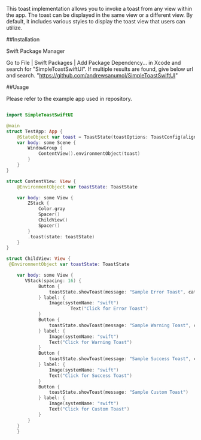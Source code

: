 This toast implementation allows you to invoke a toast from any view within the app.
The toast can be displayed in the same view or a different view.
By default, it includes various styles to display the toast view that users can utilize.

##Installation

Swift Package Manager

Go to File | Swift Packages | Add Package Dependency... in Xcode and search for "SimpleToastSwiftUI". If multiple results are found, give below url and search.
"https://github.com/andrewsanumol/SimpleToastSwiftUI"



##Usage

Please refer to the example app used in repository.

``` Swift

import SimpleToastSwiftUI

@main
struct TestApp: App {
    @StateObject var toast = ToastState(toastOptions: ToastConfig(alignment: .bottom, category: .success))
    var body: some Scene {
        WindowGroup {
            ContentView().environmentObject(toast)
        }
    }
}

struct ContentView: View {
    @EnvironmentObject var toastState: ToastState

    var body: some View {
        ZStack {
            Color.gray
            Spacer()
            ChildView()
            Spacer()
        }
        .toast(state: toastState)
    }
}

struct ChildView: View {
 @EnvironmentObject var toastState: ToastState

    var body: some View {
       VStack(spacing: 16) {
            Button {
                toastState.showToast(message: "Sample Error Toast", category: .error)
            } label: {
                Image(systemName: "swift")
				        Text("Click for Error Toast")
            }
            Button {
                toastState.showToast(message: "Sample Warning Toast", category: .warning)
            } label: {
                Image(systemName: "swift")
                Text("Click for Warning Toast")
            }
            Button {
                toastState.showToast(message: "Sample Success Toast", category: .success)
            } label: {
                Image(systemName: "swift")
                Text("Click for Success Toast")
            }
            Button {
                toastState.showToast(message: "Sample Custom Toast")
            } label: {
                Image(systemName: "swift")
                Text("Click for Custom Toast")
            }
        }
    }
    }
```

